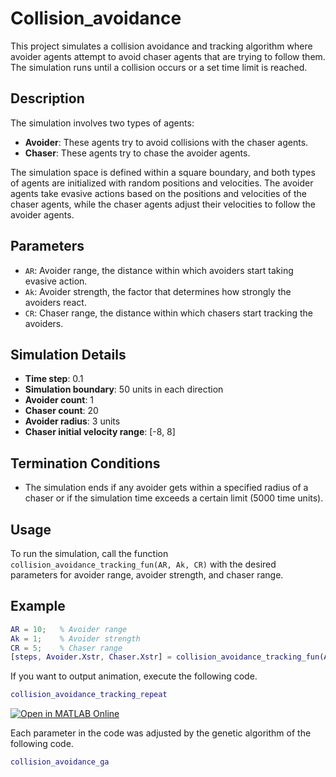 # Collision_avoidance

This project simulates a collision avoidance and tracking algorithm where avoider agents attempt to avoid chaser agents that are trying to follow them. The simulation runs until a collision occurs or a set time limit is reached.

## Description

The simulation involves two types of agents:

- **Avoider**: These agents try to avoid collisions with the chaser agents. 
- **Chaser**: These agents try to chase the avoider agents.

The simulation space is defined within a square boundary, and both types of agents are initialized with random positions and velocities. The avoider agents take evasive actions based on the positions and velocities of the chaser agents, while the chaser agents adjust their velocities to follow the avoider agents.

## Parameters

- `AR`: Avoider range, the distance within which avoiders start taking evasive action.
- `Ak`: Avoider strength, the factor that determines how strongly the avoiders react.
- `CR`: Chaser range, the distance within which chasers start tracking the avoiders.

## Simulation Details

- **Time step**: 0.1
- **Simulation boundary**: 50 units in each direction
- **Avoider count**: 1
- **Chaser count**: 20
- **Avoider radius**: 3 units
- **Chaser initial velocity range**: [-8, 8]

## Termination Conditions

- The simulation ends if any avoider gets within a specified radius of a chaser or if the simulation time exceeds a certain limit (5000 time units).

## Usage

To run the simulation, call the function `collision_avoidance_tracking_fun(AR, Ak, CR)` with the desired parameters for avoider range, avoider strength, and chaser range.

## Example

```matlab
AR = 10;   % Avoider range
Ak = 1;    % Avoider strength
CR = 5;    % Chaser range
[steps, Avoider.Xstr, Chaser.Xstr] = collision_avoidance_tracking_fun(AR, Ak, CR);   % Outputs the time of avoidance, Avoider's coordinates, and Chaser's coordinates.
```
If you want to output animation, execute the following code.

```matlab
collision_avoidance_tracking_repeat
```

[![Open in MATLAB Online](https://www.mathworks.com/images/responsive/global/open-in-matlab-online.svg)](https://matlab.mathworks.com/open/github/v1?repo=E-vogel/Collision_avoidance&file=collision_avoidance_tracking_repeat.m)

Each parameter in the code was adjusted by the genetic algorithm of the following code.

```matlab
collision_avoidance_ga
```

